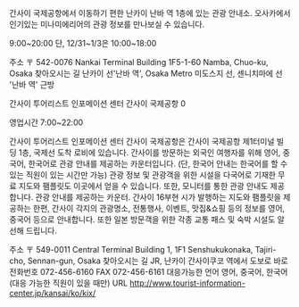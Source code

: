간사이 국제공항에서 이동하기 편한 난카이 난바 역 1층에 있는 관광 안내소. 오사카에서 인기있는 미나미에리어의 관광 정보를 만나보실 수 있습니다.


9:00~20:00 단, 12/31~1/3은 10:00~18:00


주소
〒 542-0076 Nankai Terminal Building 1F5-1-60 Namba, Chuo-ku, Osaka
찾아오시는 길
난카이 선'난바 역', Osaka Metro 미도스지 선, 센니치마에 선 '난바 역' 근방






간사이 투어리스트 인포메이션 센터 간사이 국제공항 0

영업시간
7:00~22:00



간사이 투어리스트 인포메이션 센터 간사이 국제공항은 간사이 국제공항 제1터미널 빌딩 1층, 국제선 도착 로비에 있습니다. 간사이를 방문하는 외국인 여행자를 위해 영어, 중국어, 한국어로 관광 안내를 제공하는 카운터입니다. (단, 한국어 안내는 한국어를 할 수 있는 직원이 있는 시간만 가능) 관광 정보 및 관광객을 위한 시설을 다국어로 기재한 무료 지도와 팸플릿도 이곳에서 얻을 수 있습니다. 또한, 모니터를 통한 관광 안내도 제공합니다. 관광 안내를 제공하는 카운터. 간사이 16부현 시가 발행하는 지도와 팸플릿을 제공하는 한편, 간사이 각지의 관광명소, 전통행사, 이벤트, 맛집&쇼핑 등의 정보를 영어, 중국어 등으로 안내합니다. 또한 일본 방문객을 위한 각종 교통 패스 및 숙박 시설도 알선해 드립니다.

주소
〒 549-0011 Central Terminal Building 1, 1F1 Senshukukonaka, Tajiri-cho, Sennan-gun, Osaka
찾아오시는 길
JR, 난카이 간사이쿠코 역에서 도보로 바로
전화번호
072-456-6160
FAX
072-456-6161
대응가능한 언어
영어, 중국어, 한국어(대응 가능한 직원이 있을 때만)
URL
http://www.tourist-information-center.jp/kansai/ko/kix/ 